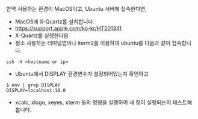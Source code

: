 만약 사용하는 환경이 MacOS이고, Ubuntu 서버에 접속한다면,

- MacOS에 X-Quartz를 설치합니다.
- https://support.apple.com/ko-kr/HT201341
- X-Quartz를 실행한다음
- 평소 사용하는 터미널앱이나 iterm2를 이용하여 ubuntu를 다음과 같이 접속합니다.
```
ssh -X <hostname or ip>
```
- Ubuntu에서 DISPLAY 환경변수가 설정되어있는지 확인하고
```
$ env | grep DISPLAY
DISPLAY=localhost:10.0
```
- xcalc, xlogo, xeyes, xterm 등의 명령을 실행하여 새 창이 실행되는지 테스트해 봅니다.
